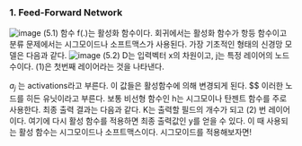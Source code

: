 ### 1. Feed-Forward Network
![image](https://user-images.githubusercontent.com/71582504/228065228-21a79023-7e8f-45e5-84bf-8ae50ef4cc06.png)
(5.1)
함수 f(.)는 활성화 함수이다. 
회귀에서는 활성화 함수가 항등 함수이고 분류 문제에서는 시그모이드나 소프트맥스가 사용된다. 
가장 기초적인 형태의 신경망 모델은 다음과 같다. 
![image](https://user-images.githubusercontent.com/71582504/228065340-7627415c-de13-4409-83b1-58a5cf7f1a17.png)
(5.2)
D는 입력벡터 x의 차원이고, j는 특정 레이어의 노드 수이다. (1)은 첫번째 레이어라는 것을 나타낸다. 

$a_j$ 는 activations라고 부른다. 이 값들은 활성함수에 의해 변경되게 된다. 
$$ 
이러한 노드를 히든 유닛이라고 부른다. 보통 비선형 함수인 h는 시그모이나 탄젠트 함수를 주로 사용한다. 
최종 출력 결과는 다음과 같다. 
K는 출력할 필드의 개수가 되고 (2) 번 레이어이다. 
여기에 다시 활성 함수를 적용하면 최종 출력값인 y를 얻을 수 있다. 
이 때 사용되는 활성 함수는 시그모이드나 소프트맥스이다. 
시그모이드를 적용해보자면! 

